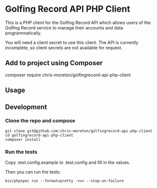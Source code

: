 # Golfing Record API PHP Client

This is a PHP client for the Golfing Record API which allows users of the Golfing Record service to manage their accounts and data programmatically.

You will need a client secret to use this client. The API is currently incomplete, so client secrets are not available for request.

Add to project using Composer
-----------------------------

composer require chris-moreton/golfingrecord-api-php-client
    
Usage
-----

Development
-----------

### Clone the repo and compose

    git clone git@github.com:chris-moreton/golfingrecord-api-php-client
    cd golfingrecord-api-php-client
    composer install

### Run the tests

Copy .test.config.example to .test.config and fill in the values.

Then you can run the tests:

    bin/phpspec run --format=pretty -vvv --stop-on-failure

